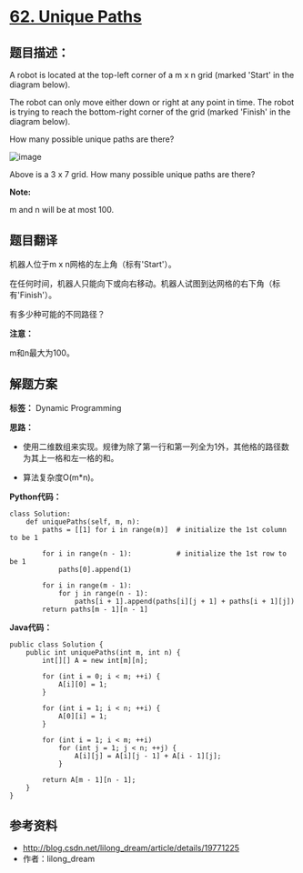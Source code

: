 # [62. Unique Paths](https://leetcode.com/problems/unique-paths/description/)

## 题目描述：

A robot is located at the top-left corner of a m x n grid (marked 'Start' in the diagram below).

The robot can only move either down or right at any point in time. The robot is trying to reach the bottom-right corner of the grid (marked 'Finish' in the diagram below).

How many possible unique paths are there?

![image](https://leetcode.com/static/images/problemset/robot_maze.png)

Above is a 3 x 7 grid. How many possible unique paths are there?

**Note:**

m and n will be at most 100.
## 题目翻译
机器人位于m x n网格的左上角（标有'Start'）。

在任何时间，机器人只能向下或向右移动。机器人试图到达网格的右下角（标有'Finish'）。

有多少种可能的不同路径？

**注意：**

m和n最大为​​100。

## 解题方案

**标签：** Dynamic Programming

**思路：**

- 使用二维数组来实现。规律为除了第一行和第一列全为1外，其他格的路径数为其上一格和左一格的和。

- 算法复杂度O(m*n)。

**Python代码：**

```
class Solution:  
    def uniquePaths(self, m, n):  
        paths = [[1] for i in range(m)]  # initialize the 1st column to be 1   
          
        for i in range(n - 1):           # initialize the 1st row to be 1   
            paths[0].append(1)   
          
        for i in range(m - 1):  
            for j in range(n - 1):  
                paths[i + 1].append(paths[i][j + 1] + paths[i + 1][j])  
        return paths[m - 1][n - 1]
```

**Java代码：**

```
public class Solution {  
    public int uniquePaths(int m, int n) {  
        int[][] A = new int[m][n];  
  
        for (int i = 0; i < m; ++i) {  
            A[i][0] = 1;  
        }  
  
        for (int i = 1; i < n; ++i) {  
            A[0][i] = 1;  
        } 
  
        for (int i = 1; i < m; ++i)  
            for (int j = 1; j < n; ++j) {  
                A[i][j] = A[i][j - 1] + A[i - 1][j];  
            }  
  
        return A[m - 1][n - 1];  
    }  
}
```

## 参考资料
- http://blog.csdn.net/lilong_dream/article/details/19771225
- 作者：lilong_dream
